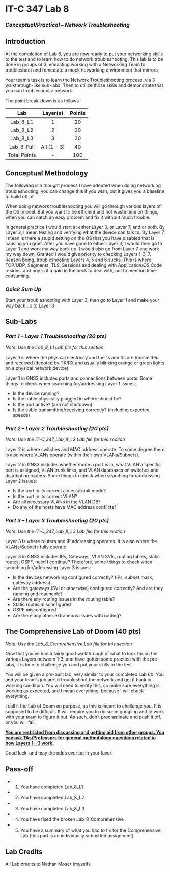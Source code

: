 # IT-C 347 Lab 8
### *Conceptual/Practical – Network Troubleshooting*
## Introduction

At the completion of Lab 6, you are now ready to put your networking skills to the test and to learn how to do network troubleshooting. This lab is to be done in groups of 3, emulating working with a Networking Team to troubleshoot and remediate a mock networking environment that mirrors 

Your team’s task is to learn the Network Troubleshooting process, via 3 walkthrough-like sub-labs. Then to utilize those skills and demonstrate that you can troubleshoot a network.

The point break-down is as follows

| Lab	| Layer(s)	| Points |
| :------: | :------: | :------: |
| Lab_8_L1	| 1	| 20 |
| Lab_8_L2	| 2	| 20 |
| Lab_8_L3	| 3	| 20 |
| Lab_8_Full	| All (1 - 3)	| 40 |
| Total Points | - |	100 |

## Conceptual Methodology

The following is a thought process I have adopted when doing networking troubleshooting, you can change this if you wish, but it gives you a baseline to build off of. 

When doing network troubleshooting you will go through various layers of the OSI model. But you want to be efficient and not waste time on things, when you can catch an easy problem and fix it without much trouble. 

In general practice I would start at either Layer 3, or Layer 7, and or both. By Layer 3, I mean testing and verifying what the device can talk to. By Layer 7, I mean is there a stupid setting on the OS that you have disabled that is causing you grief. After you have gone to either Layer 3, I would then go to Layer 1 and work my way back up. I would also go from Layer 7 and work my way down. Granted I would give priority to checking Layers 1-3, 7. Reason being, troubleshooting Layers 4, 5 and 6 sucks. This is where TCP/UDP, Segments, TLS, Sessions and dealing with Application/OS Code resides, and boy is it a pain in the neck to deal with, not to mention time-consuming.

### *Quick Sum Up*

Start your troubleshooting with Layer 3, then go to Layer 1 and make your way back up to Layer 3

## Sub-Labs

### *Part 1 – Layer 1 Troubleshooting (20 pts)*

*Note: Use the Lab_8_L1 Lab file for this section*

Layer 1 is where the physical electricity and the 1s and 0s are transmitted and received (denoted by TX/RX and usually blinking orange or green lights on a physical network device). 

Layer 1 in GNS3 includes ports and connections between ports. Some things to check when searching for/addressing Layer 1 issues:
-	Is the device running?
-	Is the cable physically plugged in where should be?
-	Is the port active? (aka not shutdown)
-	Is the cable transmitting/receiving correctly? (including expected speeds)

### *Part 2 – Layer 2 Troubleshooting (20 pts)*

*Note: Use the IT-C_347_Lab_8_L2 Lab file for this section*

Layer 2 is where switches and MAC address operate. To some degree there is also where VLANs operate (within their own VLANs/Subnets). 

Layer 2 in GNS3 includes whether mode a port is in, what VLAN a specific port is assigned, VLAN trunk links, and VLAN databases on switches and distribution routers. Some things to check when searching for/addressing Layer 2 issues:
-	Is the port in its correct access/trunk mode?
-	Is the port in its correct VLAN?
-	Are all necessary VLANs in the VLAN DB?
-	Do any of the hosts have MAC address conflicts?

### *Part 3 – Layer 3 Troubleshooting (20 pts)*

*Note: Use the IT-C_347_Lab_8_L3 Lab file for this section*

Layer 3 is where routers and IP addressing operates. It is also where the VLANs/Subnets fully operate.

Layer 3 in GNS3 includes IPs, Gateways, VLAN SVIs, routing tables, static routes, OSPF, need I continue? Therefore, some things to check when searching for/addressing Layer 3 issues:
-	Is the devices networking configured correctly? (IPs, subnet mask, gateway address)
-	Are the gateways (SVI or otherwise) configured correctly? And are they running and reachable?
-	Are there any routing issues in the routing table?
   -	Static routes misconfigured
   -	OSPF misconfigured
-	Are there any other extraneous issues with routing?

## The Comprehensive Lab of Doom (40 pts)

*Note: Use the Lab_8_Comprehensive Lab file for this section*

Now that you’ve had a fairly good walkthrough of what to look for on the various Layers between 1-3, and have gotten some practice with the pre-labs, it is time to challenge you and put your skills to the test.

You will be given a pre-built lab, very similar to your completed Lab 6b. You and your team’s job are to troubleshoot the network and get it back in working condition. You will need to verify this, so make sure everything is working as expected, and I mean everything, because I will check everything.

I call it the Lab of Doom on purpose, as this is meant to challenge you. It is supposed to be difficult. It will require you to do some googling and to work with your team to figure it out. As such, don’t procrastinate and push it off, or you will fail. 

<ins>**You are restricted from discussing and getting aid from other groups. You can ask TAs/Professors for general methodology questions related to how Layers 1 – 3 work.**</ins>

Good luck, and may the odds ever be in your favor!
 

## Pass-off
-	1) You have completed Lab_8_L1
-	2) You have completed Lab_8_L2
-	3) You have completed Lab_8_L3
-	4) You have fixed the broken Lab_8_Comprehensive
-	5) You have a summary of what you had to fix for the Comprehensive Lab (this part is an individually submitted assignment)

## Lab Credits

All Lab credits to Nathan Moser (myself).
